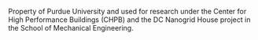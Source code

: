 Property of Purdue University and used for research under the Center for High Performance Buildings (CHPB) and the DC
 Nanogrid House project in the School of Mechanical Engineering.